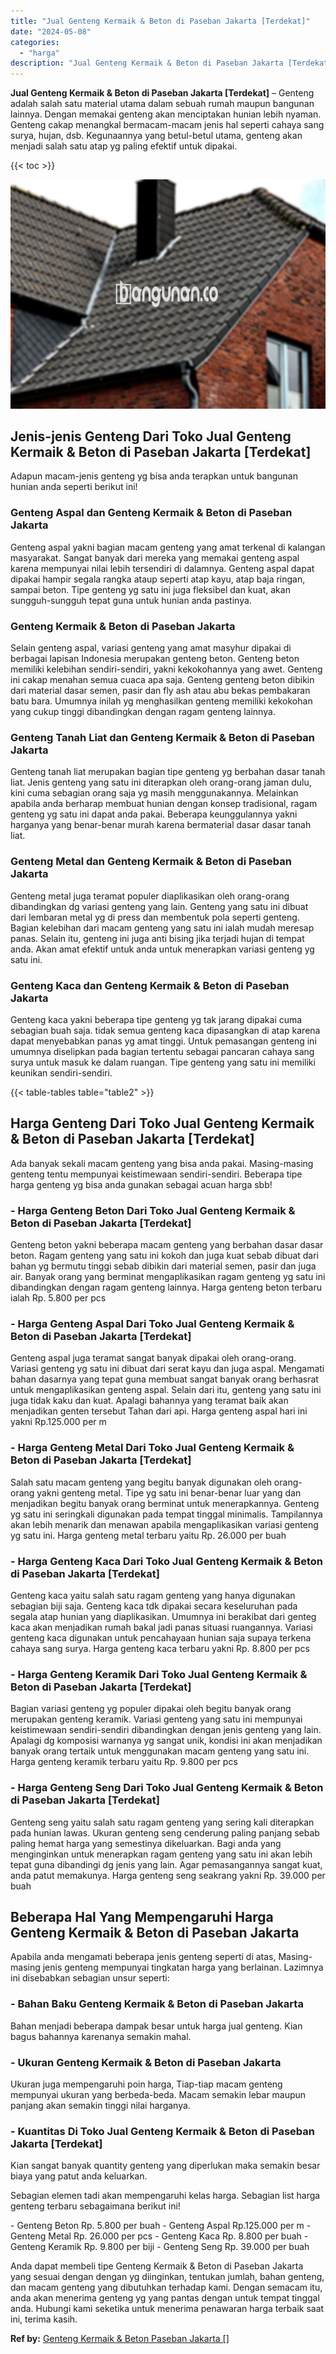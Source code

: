 ```yaml
---
title: "Jual Genteng Kermaik & Beton di Paseban Jakarta [Terdekat]"
date: "2024-05-08"
categories: 
  - "harga"
description: "Jual Genteng Kermaik & Beton di Paseban Jakarta [Terdekat]. Anda dapat membeli tipe Genteng Kermaik & Beton di Paseban Jakarta yang sesuai dengan dengan yg d..."
---
```


**Jual Genteng Kermaik & Beton di Paseban Jakarta \[Terdekat\]** – Genteng adalah salah satu material utama dalam sebuah rumah maupun bangunan lainnya. Dengan memakai genteng akan menciptakan hunian lebih nyaman. Genteng cakap menangkal bermacam-macam jenis hal seperti cahaya sang surya, hujan, dsb. Kegunaannya yang betul-betul utama, genteng akan menjadi salah satu atap yg paling efektif untuk dipakai.

{{< toc >}}

![Jual Genteng Kermaik & Beton di Paseban Jakarta [Terdekat]](/images/genteng-minimalis-murah08.png)

## Jenis-jenis Genteng Dari Toko Jual Genteng Kermaik & Beton di Paseban Jakarta \[Terdekat\]

Adapun macam-jenis genteng yg bisa anda terapkan untuk bangunan hunian anda seperti berikut ini!

### Genteng Aspal dan Genteng Kermaik & Beton di Paseban Jakarta

Genteng aspal yakni bagian macam genteng yang amat terkenal di kalangan masyarakat. Sangat banyak dari mereka yang memakai genteng aspal karena mempunyai nilai lebih tersendiri di dalamnya. Genteng aspal dapat dipakai hampir segala rangka ataup seperti atap kayu, atap baja ringan, sampai beton. Tipe genteng yg satu ini juga fleksibel dan kuat, akan sungguh-sungguh tepat guna untuk hunian anda pastinya.

### Genteng Kermaik & Beton di Paseban Jakarta

Selain genteng aspal, variasi genteng yang amat masyhur dipakai di berbagai lapisan Indonesia merupakan genteng beton. Genteng beton memiliki kelebihan sendiri-sendiri, yakni kekokohannya yang awet. Genteng ini cakap menahan semua cuaca apa saja. Genteng genteng beton dibikin dari material dasar semen, pasir dan fly ash atau abu bekas pembakaran batu bara. Umumnya inilah yg menghasilkan genteng memiliki kekokohan yang cukup tinggi dibandingkan dengan ragam genteng lainnya.

### Genteng Tanah Liat dan Genteng Kermaik & Beton di Paseban Jakarta

Genteng tanah liat merupakan bagian tipe genteng yg berbahan dasar tanah liat. Jenis genteng yang satu ini diterapkan oleh orang-orang jaman dulu, kini cuma sebagian orang saja yg masih menggunakannya. Melainkan apabila anda berharap membuat hunian dengan konsep tradisional, ragam genteng yg satu ini dapat anda pakai. Beberapa keunggulannya yakni harganya yang benar-benar murah karena bermaterial dasar dasar tanah liat.

### Genteng Metal dan Genteng Kermaik & Beton di Paseban Jakarta

Genteng metal juga teramat populer diaplikasikan oleh orang-orang dibandingkan dg variasi genteng yang lain. Genteng yang satu ini dibuat dari lembaran metal yg di press dan membentuk pola seperti genteng. Bagian kelebihan dari macam genteng yang satu ini ialah mudah meresap panas. Selain itu, genteng ini juga anti bising jika terjadi hujan di tempat anda. Akan amat efektif untuk anda untuk menerapkan variasi genteng yg satu ini.

### Genteng Kaca dan Genteng Kermaik & Beton di Paseban Jakarta

Genteng kaca yakni beberapa tipe genteng yg tak jarang dipakai cuma sebagian buah saja. tidak semua genteng kaca dipasangkan di atap karena dapat menyebabkan panas yg amat tinggi. Untuk pemasangan genteng ini umumnya diselipkan pada bagian tertentu sebagai pancaran cahaya sang surya untuk masuk ke dalam ruangan. Tipe genteng yang satu ini memiliki keunikan sendiri-sendiri.

{{< table-tables table="table2" >}}

## Harga Genteng Dari Toko Jual Genteng Kermaik & Beton di Paseban Jakarta \[Terdekat\]

Ada banyak sekali macam genteng yang bisa anda pakai. Masing-masing genteng tentu mempunyai keistimewaan sendiri-sendiri. Beberapa tipe harga genteng yg bisa anda gunakan sebagai acuan harga sbb!

### \- Harga Genteng Beton Dari Toko Jual Genteng Kermaik & Beton di Paseban Jakarta \[Terdekat\]

Genteng beton yakni beberapa macam genteng yang berbahan dasar dasar beton. Ragam genteng yang satu ini kokoh dan juga kuat sebab dibuat dari bahan yg bermutu tinggi sebab dibikin dari material semen, pasir dan juga air. Banyak orang yang berminat mengaplikasikan ragam genteng yg satu ini dibandingkan dengan ragam genteng lainnya. Harga genteng beton terbaru ialah Rp. 5.800 per pcs

### \- Harga Genteng Aspal Dari Toko Jual Genteng Kermaik & Beton di Paseban Jakarta \[Terdekat\]

Genteng aspal juga teramat sangat banyak dipakai oleh orang-orang. Variasi genteng yg satu ini dibuat dari serat kayu dan juga aspal. Mengamati bahan dasarnya yang tepat guna membuat sangat banyak orang berhasrat untuk mengaplikasikan genteng aspal. Selain dari itu, genteng yang satu ini juga tidak kaku dan kuat. Apalagi bahannya yang teramat baik akan menjadikan genten tersebut Tahan dari api. Harga genteng aspal hari ini yakni Rp.125.000 per m

### \- Harga Genteng Metal Dari Toko Jual Genteng Kermaik & Beton di Paseban Jakarta \[Terdekat\]

Salah satu macam genteng yang begitu banyak digunakan oleh orang-orang yakni genteng metal. Tipe yg satu ini benar-benar luar yang dan menjadikan begitu banyak orang berminat untuk menerapkannya. Genteng yg satu ini seringkali digunakan pada tempat tinggal minimalis. Tampilannya akan lebih menarik dan menawan apabila mengaplikasikan variasi genteng yg satu ini. Harga genteng metal terbaru yaitu Rp. 26.000 per buah

### \- Harga Genteng Kaca Dari Toko Jual Genteng Kermaik & Beton di Paseban Jakarta \[Terdekat\]

Genteng kaca yaitu salah satu ragam genteng yang hanya digunakan sebagian biji saja. Genteng kaca tdk dipakai secara keseluruhan pada segala atap hunian yang diaplikasikan. Umumnya ini berakibat dari genteg kaca akan menjadikan rumah bakal jadi panas situasi ruangannya. Variasi genteng kaca digunakan untuk pencahayaan hunian saja supaya terkena cahaya sang surya. Harga genteng kaca terbaru yakni Rp. 8.800 per pcs

### \- Harga Genteng Keramik Dari Toko Jual Genteng Kermaik & Beton di Paseban Jakarta \[Terdekat\]

Bagian variasi genteng yg populer dipakai oleh begitu banyak orang merupakan genteng keramik. Variasi genteng yang satu ini mempunyai keistimewaan sendiri-sendiri dibandingkan dengan jenis genteng yang lain. Apalagi dg komposisi warnanya yg sangat unik, kondisi ini akan menjadikan banyak orang tertaik untuk menggunakan macam genteng yang satu ini. Harga genteng keramik terbaru yaitu Rp. 9.800 per pcs

### \- Harga Genteng Seng Dari Toko Jual Genteng Kermaik & Beton di Paseban Jakarta \[Terdekat\]

Genteng seng yaitu salah satu ragam genteng yang sering kali diterapkan pada hunian lawas. Ukuran genteng seng cenderung paling panjang sebab paling hemat harga yang semestinya dikeluarkan. Bagi anda yang menginginkan untuk menerapkan ragam genteng yang satu ini akan lebih tepat guna dibandingi dg jenis yang lain. Agar pemasangannya sangat kuat, anda patut memakunya. Harga genteng seng seakrang yakni Rp. 39.000 per buah

## Beberapa Hal Yang Mempengaruhi Harga Genteng Kermaik & Beton di Paseban Jakarta

Apabila anda mengamati beberapa jenis genteng seperti di atas, Masing-masing jenis genteng mempunyai tingkatan harga yang berlainan. Lazimnya ini disebabkan sebagian unsur seperti:

### \- Bahan Baku Genteng Kermaik & Beton di Paseban Jakarta

Bahan menjadi beberapa dampak besar untuk harga jual genteng. Kian bagus bahannya karenanya semakin mahal.

### \- Ukuran Genteng Kermaik & Beton di Paseban Jakarta

Ukuran juga mempengaruhi poin harga, Tiap-tiap macam genteng mempunyai ukuran yang berbeda-beda. Macam semakin lebar maupun panjang akan semakin tinggi nilai harganya.

### \- Kuantitas Di Toko Jual Genteng Kermaik & Beton di Paseban Jakarta \[Terdekat\]

Kian sangat banyak quantity genteng yang diperlukan maka semakin besar biaya yang patut anda keluarkan.

Sebagian elemen tadi akan mempengaruhi kelas harga. Sebagian list harga genteng terbaru sebagaimana berikut ini!

\- Genteng Beton Rp. 5.800 per buah - Genteng Aspal Rp.125.000 per m - Genteng Metal Rp. 26.000 per pcs - Genteng Kaca Rp. 8.800 per buah - Genteng Keramik Rp. 9.800 per biji - Genteng Seng Rp. 39.000 per buah

Anda dapat membeli tipe Genteng Kermaik & Beton di Paseban Jakarta yang sesuai dengan dengan yg diinginkan, tentukan jumlah, bahan genteng, dan macam genteng yang dibutuhkan terhadap kami. Dengan semacam itu, anda akan menerima genteng yg yang pantas dengan untuk tempat tinggal anda. Hubungi kami seketika untuk menerima penawaran harga terbaik saat ini, terima kasih.

**Ref by:**  [Genteng Kermaik & Beton  Paseban Jakarta []](https://id.wikipedia.org/wiki/Genteng)
